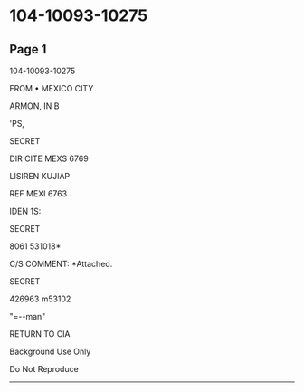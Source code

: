 # 104-10093-10275

## Page 1

104-10093-10275

FROM • MEXICO CITY

ARMON, IN B

'PS,

SECRET

DIR CITE MEXS 6769

LISIREN KUJIAP

REF MEXI 6763

IDEN 1S:

SECRET

8061 531018*

C/S COMMENT: *Attached.

SECRET

426963 m53102

"=--man"

RETURN TO CIA

Background Use Only

Do Not Reproduce

---

